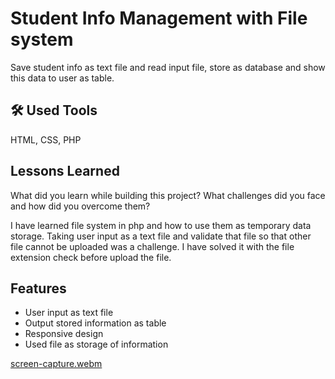 
# Student Info Management with File system

Save student info as text file and read input file, store as database and show this data to user as table.


## 🛠 Used Tools
HTML, CSS, PHP


## Lessons Learned


What did you learn while building this project? What challenges did you face and how did you overcome them?

I have learned file system in php and how to use them as temporary data storage. Taking user input as a text file and validate that file so that other file cannot be uploaded was a challenge. I have solved it with the file extension check before upload the file.



## Features

- User input as text file
- Output stored information as table
- Responsive design
- Used file as storage of information


[screen-capture.webm](https://user-images.githubusercontent.com/25426681/224478331-68605dec-d39c-462f-ba4a-d469c7181a53.webm)

